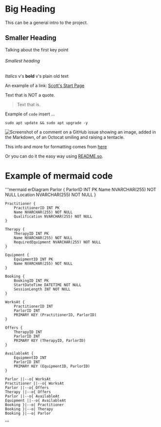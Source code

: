 # Big Heading

This can be a general intro to the project.

## Smaller Heading

Talking about the first key point

###### Smallest heading

*Italics* v's **bold** v's plain old text

An example of a link: [Scott's Start Page](https://sak.free.nf/startpage/)

Text that is NOT a quote.

> Text that is.

Example of `code` insert ...

```
sudo apt update && sudo apt upgrade -y
```

![Screenshot of a comment on a GitHub issue showing an image, added in the Markdown, of an Octocat smiling and raising a tentacle.](https://myoctocat.com/assets/images/base-octocat.svg)

This info and more for formatting comes from [here](https://docs.github.com/en/get-started/writing-on-github/getting-started-with-writing-and-formatting-on-github/basic-writing-and-formatting-syntax)

Or you can do it the easy way using [README.so](https://readme.so).

# Example of mermaid code

'''mermaid
erDiagram
    Parlor {
        ParlorID INT PK
        Name NVARCHAR(255) NOT NULL
        Location NVARCHAR(255) NOT NULL
    }

    Practitioner {
        PractitionerID INT PK
        Name NVARCHAR(255) NOT NULL
        Qualification NVARCHAR(255) NOT NULL
    }

    Therapy {
        TherapyID INT PK
        Name NVARCHAR(255) NOT NULL
        RequiredEquipment NVARCHAR(255) NOT NULL
    }

    Equipment {
        EquipmentID INT PK
        Name NVARCHAR(255) NOT NULL
    }

    Booking {
        BookingID INT PK
        StartDateTime DATETIME NOT NULL
        SessionLength INT NOT NULL
    }

    WorksAt {
        PractitionerID INT
        ParlorID INT
        PRIMARY KEY (PractitionerID, ParlorID)
    }

    Offers {
        TherapyID INT
        ParlorID INT
        PRIMARY KEY (TherapyID, ParlorID)
    }

    AvailableAt {
        EquipmentID INT
        ParlorID INT
        PRIMARY KEY (EquipmentID, ParlorID)
    }

    Parlor ||--o{ WorksAt
    Practitioner ||--o{ WorksAt
    Parlor ||--o{ Offers
    Therapy ||--o{ Offers
    Parlor ||--o{ AvailableAt
    Equipment ||--o{ AvailableAt
    Booking }|--o| Practitioner
    Booking }|--o| Therapy
    Booking }|--o| Parlor
'''
